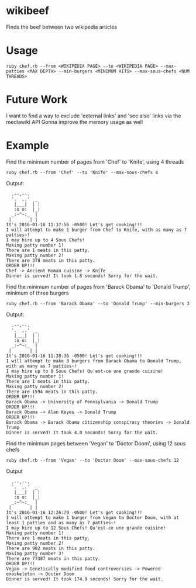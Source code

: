 # wikibeef
Finds the beef between two wikipedia articles

# Usage

```
ruby chef.rb --from <WIKIPEDIA PAGE> --to <WIKIPEDIA PAGE> --max-patties <MAX DEPTH> --min-burgers <MINIMUM HITS> --max-sous-chefs <NUM THREADS>
```

# Future Work
I want to find a way to exclude 'external links' and 'see also' links via the mediawiki API
Gonna improve the memory usage as well

# Example

Find the minimum number of pages from 'Chef' to 'Knife', using 4 threads
```
ruby chef.rb --from 'Chef' --to 'Knife' --max-sous-chefs 4
```

Output:
```
  .--,--.
  '.  ,.'  _
   |___|  | |
   :o o:  |_|
  _:~^~:_  |
 |       | |
It's 2016-01-16 11:37:56 -0500! Let's get cooking!!!
I will attempt to make 1 burger from Chef to Knife, with as many as 7 patties~!
I may hire up to 4 Sous Chefs!
Making patty number 1!
There are 1 meats in this patty.
Making patty number 2!
There are 378 meats in this patty.
ORDER UP!!!
Chef -> Ancient Roman cuisine -> Knife
Dinner is served! It took 1.8 seconds! Sorry for the wait.
```

Find the minimum number of pages from 'Barack Obama' to 'Donald Trump', minimum of three burgers
```
ruby chef.rb --from 'Barack Obama' --to 'Donald Trump' --min-burgers 3
```

Output:
```
  .--,--.
  '.  ,.'  _
   |___|  | |
   :o o:  |_|
  _:~^~:_  |
 |       | |
It's 2016-01-16 11:38:36 -0500! Let's get cooking!!!
I will attempt to make 3 burgers from Barack Obama to Donald Trump, with as many as 7 patties~!
I may hire up to 8 Sous Chefs! Qu'est-ce une grande cuisine!
Making patty number 1!
There are 1 meats in this patty.
Making patty number 2!
There are 1594 meats in this patty.
ORDER UP!!!
Barack Obama -> University of Pennsylvania -> Donald Trump
ORDER UP!!!
Barack Obama -> Alan Keyes -> Donald Trump
ORDER UP!!!
Barack Obama -> Barack Obama citizenship conspiracy theories -> Donald Trump
Dinner is served! It took 4.0 seconds! Sorry for the wait.
```

Find the minimum pages between 'Vegan' to 'Doctor Doom', using 12 sous chefs
```
ruby chef.rb --from 'Vegan' --to 'Doctor Doom' --max-sous-chefs 12
```

Output
```
  .--,--.
  '.  ,.'  _
   |___|  | |
   :o o:  |_|
  _:~^~:_  |
 |       | |
It's 2016-01-16 12:26:29 -0500! Let's get cooking!!!
I will attempt to make 1 burger from Vegan to Doctor Doom, with at least 1 patties and as many as 7 patties~!
I may hire up to 12 Sous Chefs! Qu'est-ce une grande cuisine!
Making patty number 1!
There are 1 meats in this patty.
Making patty number 2!
There are 902 meats in this patty.
Making patty number 3!
There are 77387 meats in this patty.
ORDER UP!!!
Vegan -> Genetically modified food controversies -> Powered exoskeleton -> Doctor Doom
Dinner is served! It took 174.9 seconds! Sorry for the wait.
```